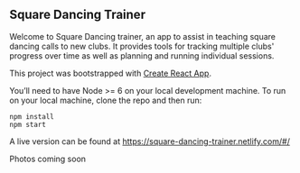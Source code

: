 ## Square Dancing Trainer

Welcome to Square Dancing trainer, an app to assist in teaching square dancing calls to new clubs. It provides tools for tracking multiple clubs' progress over time as well as planning and running individual sessions.

This project was bootstrapped with [Create React App](https://github.com/facebookincubator/create-react-app).

You’ll need to have Node >= 6 on your local development machine.
To run on your local machine, clone the repo and then run:
```
npm install
npm start
```

A live version can be found at https://square-dancing-trainer.netlify.com/#/

Photos coming soon